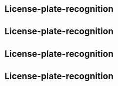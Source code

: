 # License-plate-recognition
# License-plate-recognition
# License-plate-recognition
# License-plate-recognition
